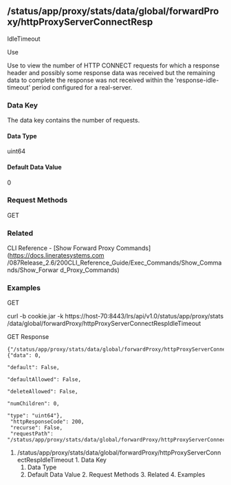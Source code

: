## /status/app/proxy/stats/data/global/forwardProxy/httpProxyServerConnectResp
IdleTimeout

Use

Use to view the number of HTTP CONNECT requests for which a response header
and possibly some response data was received but the remaining data to
complete the response was not received within the 'response-idle-timeout'
period configured for a real-server.

### Data Key

The data key contains the number of requests.

#### Data Type

uint64

#### Default Data Value

0

### Request Methods

GET

### Related

CLI Reference - [Show Forward Proxy Commands](https://docs.lineratesystems.com
/087Release_2.6/200CLI_Reference_Guide/Exec_Commands/Show_Commands/Show_Forwar
d_Proxy_Commands)

### Examples

GET

curl -b cookie.jar -k https://host-70:8443/lrs/api/v1.0/status/app/proxy/stats
/data/global/forwardProxy/httpProxyServerConnectRespIdleTimeout

GET Response

    
    {"/status/app/proxy/stats/data/global/forwardProxy/httpProxyServerConnectRespIdleTimeout": {"data": 0,
                                                                                                 "default": False,
                                                                                                 "defaultAllowed": False,
                                                                                                 "deleteAllowed": False,
                                                                                                 "numChildren": 0,
                                                                                                 "type": "uint64"},
     "httpResponseCode": 200,
     "recurse": False,
     "requestPath": "/status/app/proxy/stats/data/global/forwardProxy/httpProxyServerConnectRespIdleTimeout"}
    

  1. /status/app/proxy/stats/data/global/forwardProxy/httpProxyServerConnectRespIdleTimeout
    1. Data Key
      1. Data Type
      2. Default Data Value
    2. Request Methods
    3. Related
    4. Examples

